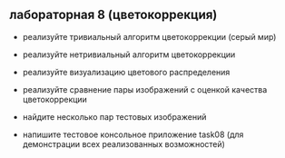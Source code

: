 ## лабораторная 8 (цветокоррекция)

* реализуйте тривиальный алгоритм цветокоррекции (серый мир)

* реализуйте нетривиальный алгоритм цветокоррекции

* реализуйте визуализацию цветового распределения

* реализуйте сравнение пары изображений с оценкой качества цветокоррекции

* найдите несколько пар тестовых изображений

* напишите тестовое консольное приложение task08 (для демонстрации всех реализованных возможностей)


